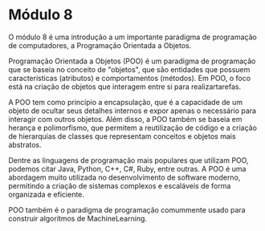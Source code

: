 # Módulo 8 

O módulo 8 é  uma  introdução  a  um  importante paradigma de programação de computadores, a Programação Orientada a Objetos.

Programação Orientada a Objetos (POO) é um paradigma de programação que se baseia no  conceito  de  "objetos",  que  são  entidades  que  possuem  características  (atributos)  e comportamentos (métodos). Em POO, o foco está na criação de objetos que interagem entre si para realizartarefas.

A POO tem como princípio a encapsulação, que é a capacidade de um objeto de ocultar seus detalhes internos e expor apenas o necessário para interagir com outros objetos. Além disso, a POO também se baseia em herança e polimorfismo, que permitem a reutilização de código e a criação de hierarquias de classes que representam conceitos e objetos mais abstratos.

Dentre as linguagens de programação mais populares que utilizam POO, podemos citar Java,  Python,  C++,  C#,  Ruby,  entre  outras.  A  POO  é  uma  abordagem  muito  utilizada  no desenvolvimento de software moderno, permitindo a criação de sistemas complexos e escaláveis de forma organizada e eficiente.

POO  também é  o  paradigma de  programação comummente usado  para  construir algoritmos de MachineLearning.